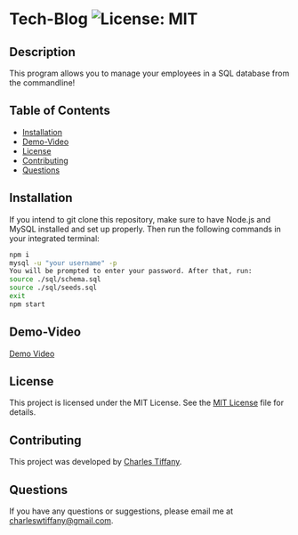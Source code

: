 # Tech-Blog  ![License: MIT](https://img.shields.io/badge/License-MIT-yellow.svg)

## Description

This program allows you to manage your employees in a SQL database from the commandline!

## Table of Contents

- [Installation](#installation)
- [Demo-Video](#demo-video)
- [License](#license)
- [Contributing](#contributing)
- [Questions](#questions)

## Installation

If you intend to git clone this repository, make sure to have Node.js and MySQL installed and set up properly. Then run the following commands in your integrated terminal:
```bash
npm i
mysql -u "your username" -p
You will be prompted to enter your password. After that, run:
source ./sql/schema.sql
source ./sql/seeds.sql
exit
npm start
```

## Demo-Video

[Demo Video](https://drive.google.com/file/d/1w3MnbFxyS50vvpCczXpj54_SKutWP4Nl/view/)


## License

This project is licensed under the MIT License. See the [MIT License](https://github.com/charleswt/Employee-Tracker/blob/main/LICENSE) file for details.

## Contributing

This project was developed by [Charles Tiffany](https://github.com/charleswt/).

## Questions

If you have any questions or suggestions, please email me at charleswtiffany@gmail.com.